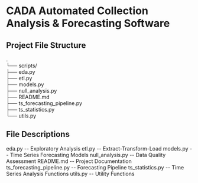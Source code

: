 # CADA Automated Collection Analysis & Forecasting Software

## Project File Structure
.<br>
└── scripts/<br>
    ├── eda.py<br>
    ├── etl.py<br>
    ├── models.py<br>
    ├── null_analysis.py<br>
    ├── README.md<br>
    ├── ts_forecasting_pipeline.py<br>
    ├── ts_statistics.py<br>
    └── utils.py<br>

## File Descriptions
eda.py --  Exploratory Analysis
etl.py  --  Extract-Transform-Load
models.py  --  Time Series Forecasting Models
null_analysis.py  --  Data Quality Assessment
README.md  --  Project Documentation
ts_forecasting_pipeline.py  --  Forecasting Pipeline
ts_statistics.py  --  Time Series Analysis Functions
utils.py  --  Utility Functions